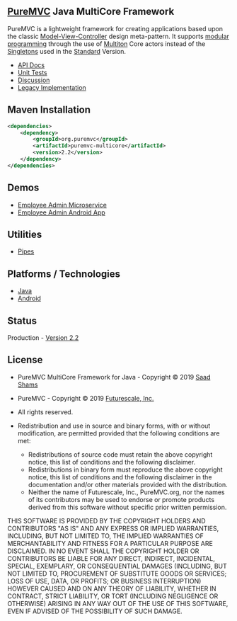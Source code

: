 ## [PureMVC](http://puremvc.github.com/) Java MultiCore Framework

PureMVC is a lightweight framework for creating applications based upon the classic [Model-View-Controller](http://en.wikipedia.org/wiki/Model-view-controller) design meta-pattern. It supports [modular programming](http://en.wikipedia.org/wiki/Modular_programming) through the use of [Multiton](http://en.wikipedia.org/wiki/Multiton) Core actors instead of the [Singletons](http://en.wikipedia.org/wiki/Singleton_pattern) used in the [Standard](https://github.com/PureMVC/puremvc-java-standard-framework/wiki) Version.

* [API Docs](http://puremvc.org/pages/docs/Java/multicore)
* [Unit Tests](http://puremvc.github.io/pages/images/screenshots/PureMVC-Shot-Java-Multicore-UnitTests.png)
* [Discussion](http://forums.puremvc.org/index.php/board,60.0.html)
* [Legacy Implementation](https://github.com/PureMVC/puremvc-java-multicore-framework/tree/1.0.9)

## Maven Installation
```xml
<dependencies>
    <dependency>
        <groupId>org.puremvc</groupId>
        <artifactId>puremvc-multicore</artifactId>
        <version>2.2</version>
    </dependency>
</dependencies>
```

## Demos
* [Employee Admin Microservice](https://github.com/PureMVC/puremvc-java-demo-microservice-employeeadmin/wiki)
* [Employee Admin Android App](https://github.com/PureMVC/purmevc-java-demo-android-employeeadmin/wiki)

## Utilities
* [Pipes](https://github.com/PureMVC/puremvc-java-util-pipes/wiki)

## Platforms / Technologies
* [Java](https://en.wikipedia.org/wiki/Java_(programming_language))
* [Android](https://en.wikipedia.org/wiki/Android_(operating_system))

## Status
Production - [Version 2.2](https://github.com/PureMVC/puremvc-java-multicore-framework/blob/master/VERSION)

## License
* PureMVC MultiCore Framework for Java - Copyright © 2019 [Saad Shams](https://www.linkedin.com/in/muizz)
* PureMVC - Copyright © 2019 [Futurescale, Inc.](http://futurescale.com/)
* All rights reserved.

* Redistribution and use in source and binary forms, with or without modification, are permitted provided that the following conditions are met:

  * Redistributions of source code must retain the above copyright notice, this list of conditions and the following disclaimer.
  * Redistributions in binary form must reproduce the above copyright notice, this list of conditions and the following disclaimer in the documentation and/or other materials provided with the distribution.
  * Neither the name of Futurescale, Inc., PureMVC.org, nor the names of its contributors may be used to endorse or promote products derived from this software without specific prior written permission.

THIS SOFTWARE IS PROVIDED BY THE COPYRIGHT HOLDERS AND CONTRIBUTORS "AS IS" AND ANY EXPRESS OR IMPLIED WARRANTIES, INCLUDING, BUT NOT LIMITED TO, THE IMPLIED WARRANTIES OF MERCHANTABILITY AND FITNESS FOR A PARTICULAR PURPOSE ARE DISCLAIMED. IN NO EVENT SHALL THE COPYRIGHT HOLDER OR CONTRIBUTORS BE LIABLE FOR ANY DIRECT, INDIRECT, INCIDENTAL, SPECIAL, EXEMPLARY, OR CONSEQUENTIAL DAMAGES (INCLUDING, BUT NOT LIMITED TO, PROCUREMENT OF SUBSTITUTE GOODS OR SERVICES; LOSS OF USE, DATA, OR PROFITS; OR BUSINESS INTERRUPTION) HOWEVER CAUSED AND ON ANY THEORY OF LIABILITY, WHETHER IN CONTRACT, STRICT LIABILITY, OR TORT (INCLUDING NEGLIGENCE OR OTHERWISE) ARISING IN ANY WAY OUT OF THE USE OF THIS SOFTWARE, EVEN IF ADVISED OF THE POSSIBILITY OF SUCH DAMAGE.
